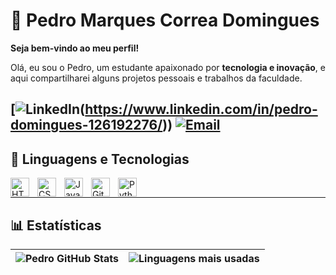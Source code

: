 
# 👾 Pedro Marques Correa Domingues
**Seja bem-vindo ao meu perfil!**

Olá, eu sou o Pedro, um estudante apaixonado por **tecnologia e inovação**, e aqui compartilharei alguns projetos pessoais e trabalhos da faculdade.

[![LinkedIn](https://img.shields.io/badge/-LinkedIn-0A66C2?style=for-the-badge&logo=linkedin&logoColor=white)(https://www.linkedin.com/in/pedro-domingues-126192276/))
[![Email](https://img.shields.io/badge/-Email-D14836?style=for-the-badge&logo=gmail&logoColor=white)](mailto:pedromarquescd@gmail.com)
---
## 🤖 Linguagens e Tecnologias
<img align="left" alt="HTML" title="HTML" width="30px" style="padding-right: 10px;" src="https://cdn.jsdelivr.net/gh/devicons/devicon@latest/icons/html5/html5-original.svg" />
<img align="left" alt="CSS" title="CSS" width="30px" style="padding-right: 10px;" src="https://cdn.jsdelivr.net/gh/devicons/devicon@latest/icons/css3/css3-original.svg" />
<img align="left" alt="JavaScript" title="JavaScript" width="30px" style="padding-right: 10px;" src="https://cdn.jsdelivr.net/gh/devicons/devicon@latest/icons/javascript/javascript-original.svg" />
<img align="left" alt="Git" title="Git" width="30px" style="padding-right: 10px;" src="https://cdn.jsdelivr.net/gh/devicons/devicon@latest/icons/git/git-original.svg" />
<img align="left" alt="Python" title="Python" width="30px" style="padding-right: 10px;" src="https://cdn.jsdelivr.net/gh/devicons/devicon@latest/icons/python/python-original.svg" />
<br/>

---
## 📊 Estatísticas
| ![Pedro GitHub Stats](https://github-readme-stats.vercel.app/api?username=pedromcd&show_icons=true&theme=tokyonight&include_all_commits=true&locale=pt-br) | ![Linguagens mais usadas](https://github-readme-stats.vercel.app/api/top-langs/?username=pedromcd&theme=tokyonight&layout=compact&custom_title=Tecnologias&langs_count=9) |
| --- | --- |
